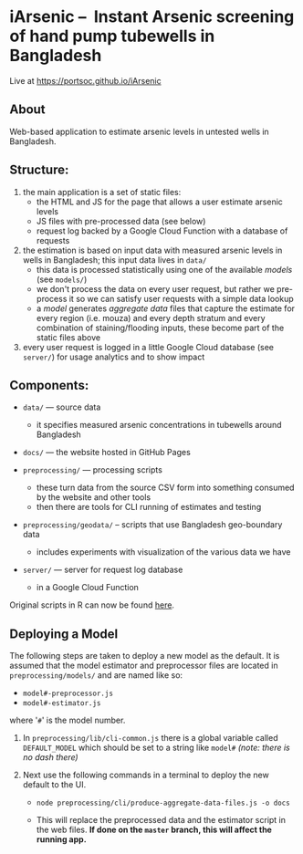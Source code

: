 # iArsenic –  Instant Arsenic screening of hand pump tubewells in Bangladesh

Live at https://portsoc.github.io/iArsenic

## About

Web-based application to estimate arsenic levels in untested wells in Bangladesh.

## Structure:

1. the main application is a set of static files:
   - the HTML and JS for the page that allows a user estimate arsenic levels
   - JS files with pre-processed data (see below)
   - request log backed by a Google Cloud Function with a database of requests
2. the estimation is based on input data with measured arsenic levels in wells in Bangladesh; this input data lives in `data/`
   - this data is processed statistically using one of the available _models_ (see `models/`)
   - we don't process the data on every user request, but rather we pre-process it so we can satisfy user requests with a simple data lookup
   - a _model_ generates _aggregate data_ files that capture the estimate for every region (i.e. mouza) and every depth stratum and every combination of staining/flooding inputs, these become part of the static files above
3. every user request is logged in a little Google Cloud database (see `server/`) for usage analytics and to show impact

## Components:

* `data/` — source data
  * it specifies measured arsenic concentrations in tubewells around Bangladesh

* `docs/` — the website hosted in GitHub Pages

* `preprocessing/` — processing scripts
  * these turn data from the source CSV form into something consumed by the website and other tools
  * then there are tools for CLI running of estimates and testing

* `preprocessing/geodata/` – scripts that use Bangladesh geo-boundary data
  * includes experiments with visualization of the various data we have

* `server/` — server for request log database
  * in a Google Cloud Function

Original scripts in R can now be found [here](https://github.com/portsoc/iArsenic/releases/tag/rscripts).

## Deploying a Model

The following steps are taken to deploy a new model as the default. It is assumed that the model estimator and preprocessor files are located in `preprocessing/models/` and are named like so:

* `model#-preprocessor.js`
* `model#-estimator.js`

where '`#`' is the model number.

1. In `preprocessing/lib/cli-common.js` there is a global variable called `DEFAULT_MODEL` which should be set to a string like `model#` _(note: there is no dash there)_

2. Next use the following commands in a terminal to deploy the new default to the UI.

   * `node preprocessing/cli/produce-aggregate-data-files.js -o docs`

   * This will replace the preprocessed data and the estimator script in the web files. **If done on the `master` branch, this will affect the running app.**
